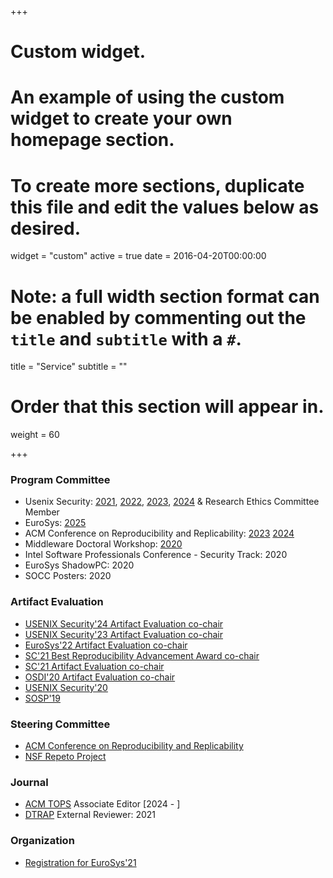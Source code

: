 +++
# Custom widget.
# An example of using the custom widget to create your own homepage section.
# To create more sections, duplicate this file and edit the values below as desired.
widget = "custom"
active = true
date = 2016-04-20T00:00:00

# Note: a full width section format can be enabled by commenting out the `title` and `subtitle` with a `#`.
title = "Service"
subtitle = ""

# Order that this section will appear in.
weight = 60

+++

### Program Committee

* Usenix Security:
  [2021](https://www.usenix.org/conference/usenixsecurity21#organizers),
  [2022](https://www.usenix.org/conference/usenixsecurity22#organizers),
  [2023](https://www.usenix.org/conference/usenixsecurity23#organizers),
  [2024](https://www.usenix.org/conference/usenixsecurity24#organizers) & Research Ethics Committee Member
* EuroSys: [2025](#)
* ACM Conference on Reproducibility and Replicability: [2023](https://acm-rep.github.io/2023/) [2024](https://acm-rep.github.io/2024/cfp/)
* Middleware Doctoral Workshop: [2020](https://2020.middleware-conference.org/program-committee.html)
* Intel Software Professionals Conference - Security Track: 2020
* EuroSys ShadowPC: 2020
* SOCC Posters: 2020

### Artifact Evaluation

* [USENIX Security'24 Artifact Evaluation co-chair](https://www.usenix.org/conference/usenixsecurity24/call-for-artifacts)
* [USENIX Security'23 Artifact Evaluation co-chair](https://www.usenix.org/conference/usenixsecurity23/call-for-artifacts)
* [EuroSys'22 Artifact Evaluation co-chair](https://2022.eurosys.org/committees/organization-committee/)
* [SC'21 Best Reproducibility Advancement Award co-chair](https://sc21.supercomputing.org/program/awards/sc-best-reproducibility-advancement-award/)
* [SC'21 Artifact Evaluation co-chair](https://sc21.supercomputing.org/submit/reproducibility-initiative/)
* [OSDI'20 Artifact Evaluation co-chair](https://www.usenix.org/conference/osdi20/call-for-artifacts)
* [USENIX Security'20](https://www.usenix.org/conference/usenixsecurity20/call-for-artifacts)
* [SOSP'19](https://sysartifacts.github.io/sosp2019/organizers.html)

### Steering Committee

* [ACM Conference on Reproducibility and Replicability](https://acm-rep.github.io/)
* [NSF Repeto Project](https://news.ucsc.edu/2022/08/maltzahn-fairos-award.html)

### Journal

* [ACM TOPS](https://dl.acm.org/journal/tops) Associate Editor [2024 - ]
* [DTRAP](https://dl.acm.org/journal/dtrap) External Reviewer: 2021

### Organization
* [Registration for EuroSys'21](https://2021.eurosys.org/organization-committee.html#organization-committee)
